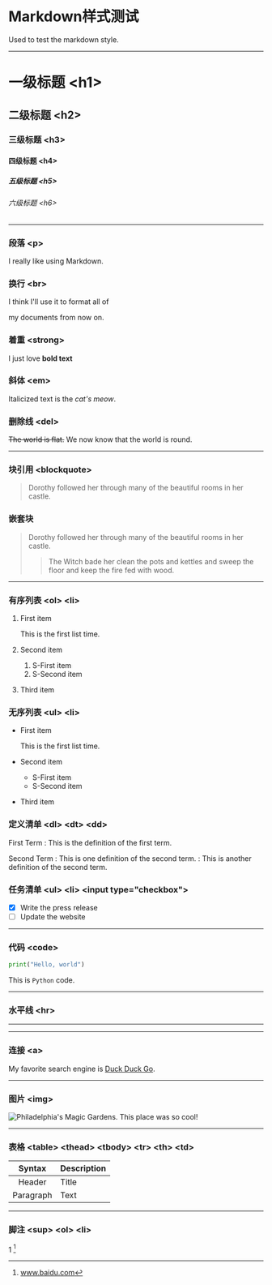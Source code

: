 # Markdown样式测试
Used to test the markdown style.

---

# 一级标题	\<h1>
## 二级标题	\<h2>
### 三级标题	\<h3>
#### 四级标题	\<h4>
##### 五级标题	\<h5>
###### 六级标题	\<h6>

---

### 段落 \<p>

I really like using Markdown.

###  换行 \<br>

I think I'll use it to format all of

my documents from now on.

### 着重 \<strong>

I just love **bold text**

### 斜体 \<em>

Italicized text is the *cat's meow*.

### 删除线 \<del>
~~The world is flat.~~ We now know that the world is round.

---


### 块引用 \<blockquote>

> Dorothy followed her through many of the beautiful rooms in her castle.

### 嵌套块

>Dorothy followed her through many of the beautiful rooms in her castle.
>
>> The Witch bade her clean the pots and kettles and sweep the floor and keep the fire fed with wood.

---

### 有序列表 \<ol> \<li>

1. First item

   This is the first list time.

2. Second item

   1. S-First item
   2. S-Second item

3. Third item

### 无序列表 \<ul> \<li>

- First item

  This is the first list time.

- Second item

  - S-First item
  - S-Second item

- Third item

### 定义清单 \<dl> \<dt> \<dd>

First Term
: This is the definition of the first term.

Second Term
: This is one definition of the second term.
: This is another definition of the second term.

### 任务清单 \<ul> \<li> \<input type="checkbox">

- [x] Write the press release
- [ ] Update the website

---

### 代码 \<code>

```python
print("Hello, world")
```

This is `Python` code.

---

### 水平线 \<hr>

---

---

### 连接 \<a>

My favorite search engine is [Duck Duck Go](https://duckduckgo.com "The best search engine for privacy").

---

### 图片 \<img>

![Philadelphia's Magic Gardens. This place was so cool!](https://d33wubrfki0l68.cloudfront.net/eab45e25bb79970178fab7a2d10cba0209372a59/94d9e/assets/images/philly-magic-garden.jpg "Philadelphia's Magic Gardens")

---

### 表格 \<table> \<thead> \<tbody> \<tr> \<th> \<td>

| Syntax | Description |
| :---: | :----------- |
| Header | Title |
| Paragraph | Text |

---

### 脚注 \<sup> \<ol> \<li>

1 [^a]

[^a]: www.baidu.com
